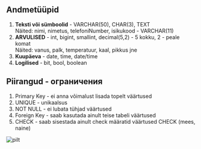 ## Andmetüüpid
1. **Teksti või sümboolid** - VARCHAR(50), CHAR(3), TEXT                                         
Näited: nimi, nimetus, telefoniNumber, isikukood - VARCHAR(11)
3. **ARVULISED** - int, bigint, smallint, decimal(5,2) - 5 kokku, 2 - peale komat                                         
Näited: vanus, palk, temperatuur, kaal, pikkus jne
4. **Kuupäeva** - date, time, date/time
5. **Logilised** - bit, bool, boolean

## Piirangud - ограничения
1. Primary Key - ei anna võimalust lisada topelt väärtused
2. UNIQUE - unikaalsus
3. NOT NULL - ei lubata tühjad väärtused
4. Foreign Key - saab kasutada ainult teise tabeli väärtused
5. CHECK - saab sisestada ainult check määratid väärtused CHECK (mees, naine)

![pilt](https://github.com/user-attachments/assets/6972fe40-8bd2-4423-9163-17f8c8ef867e)
